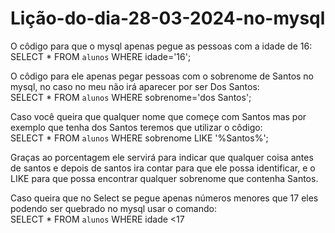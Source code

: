 # Lição-do-dia-28-03-2024-no-mysql

O côdigo para que o mysql apenas pegue as pessoas com a idade de 16: <br>
SELECT * FROM `alunos` WHERE idade='16';

O côdigo para ele apenas pegar pessoas com o sobrenome de Santos no mysql, no caso no meu não irá aparecer por ser Dos Santos: <br>
SELECT * FROM `alunos` WHERE sobrenome='dos Santos';

Caso você queira que qualquer nome que começe com Santos mas por exemplo que tenha dos Santos teremos que utilizar o côdigo:<br>
SELECT * FROM `alunos` WHERE sobrenome LIKE '%Santos%'; 

Graças ao porcentagem ele servirá para indicar que qualquer coisa antes de santos e depois de santos ira contar para que ele possa identificar, e o LIKE para que possa encontrar qualquer sobrenome que contenha Santos.

Caso queira que no Select se pegue apenas números menores que 17 eles podendo ser quebrado no mysql usar o comando:<br>
SELECT * FROM `alunos` WHERE idade <17 
